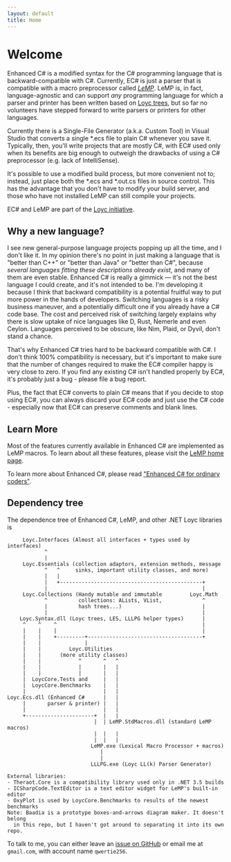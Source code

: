 ```yaml
---
layout: default
title: Home
---
```

Welcome
=======

Enhanced C# is a modified syntax for the C# programming language that is backward-compatible with C#. Currently, EC# is just a parser that is compatible with a macro preprocessor called [_LeMP_](/lemp). LeMP is, in fact, language-agnostic and can support _any_ programming language for which a parser and printer has been written based on [Loyc trees](http://loyc.net/loyc-trees), but so far no volunteers have stepped forward to write parsers or printers for other languages.

Currently there is a Single-File Generator (a.k.a. Custom Tool) in Visual Studio that converts a single \*.ecs file to plain C# whenever you save it. Typically, then, you'll write projects that are mostly C#, with EC# used only when its benefits are big enough to outweigh the drawbacks of using a C# preprocessor (e.g. lack of IntelliSense).

It's possible to use a modified build process, but more convenient not to; instead, just place both the \*.ecs and \*.out.cs files in source control. This has the advantage that you don't have to modify your build server, and those who have not installed LeMP can still compile your projects.

EC# and LeMP are part of the [Loyc initiative](http://loyc.net).

Why a new language?
-------------------

I see new general-purpose language projects popping up all the time, and I don't like it. In my opinion there's no point in just making a language that is "better than C++" or "better than Java" or "better than C#", because _several languages fitting these descriptions already exist_, and many of them are even stable. Enhanced C# is really a gimmick — it's not the best language I could create, and it's not intended to be. I'm developing it because I think that backward compatibility is a potential fruitful way to put more power in the hands of developers. Switching languages is a risky business maneuver, and a potentially difficult one if you already have a C# code base. The cost and perceived risk of switching largely explains why there is slow uptake of nice languages like D, Rust, Nemerle and even Ceylon. Languages perceived to be obscure, like Nim, Plaid, or Dyvil, don't stand a chance.

That's why Enhanced C# tries hard to be backward compatible with C#. I don't think 100% compatibility is necessary, but it's important to make sure that the number of changes required to make the EC# compiler happy is very close to zero. If you find any existing C# isn't handled properly by EC#, it's probably just a bug - please file a bug report.

Plus, the fact that EC# converts to plain C# means that if you decide to stop using EC#, you can always discard your EC# code and just use the C# code - especially now that EC# can preserve comments and blank lines.

Learn More
----------

Most of the features currently available in Enhanced C# are implemented as LeMP macros. To learn about all these features, please visit the [LeMP home page](/lemp).

To learn more about Enhanced C#, please read ["Enhanced C# for ordinary coders"](/ecs/for-normal-coders.html).

Dependency tree
---------------

The dependence tree of Enhanced C#, LeMP, and other .NET Loyc libraries is

         Loyc.Interfaces (Almost all interfaces + types used by interfaces)
                ^
                |
         Loyc.Essentials (collection adaptors, extension methods, message
                ^   ^     sinks, important utility classes, and more)
                |   |
                |   +----------------------------------------------+
                |                                                  |
         Loyc.Collections (Handy mutable and immutable         Loyc.Math
                ^          collections: ALists, VList,             ^
                |          hash trees...)                          |
                |                                                  |
        Loyc.Syntax.dll (Loyc trees, LES, LLLPG helper types)      |
         ^    ^    ^                                               |
         |    |    |                                               |
         |    |    +---------+-------------------------------------+
         |    |              |
         |    |         Loyc.Utilities
         |    |      (more utility classes)
         |    |            ^       ^   ^
         |    |            |       |   |
         |    |            |       |   |
         |  LoycCore.Tests and     |   |
         |  LoycCore.Benchmarks    |   |
         |                         |   |
    Loyc.Ecs.dll (Enhanced C#      |   |
         |       parser & printer) |   |
         |                         |   |
         +----------------------+  |   |
                                |  | LeMP.StdMacros.dll (standard LeMP macros)
                                |  |   |
                                |  |   |
                               LeMP.exe (Lexical Macro Processor + macros)
                                  |
                                  |
                               LLLPG.exe (Loyc LL(k) Parser Generator)

    External libraries:
    - Theraot.Core is a compatibility library used only in .NET 3.5 builds
    - ICSharpCode.TextEditor is a text editor widget for LeMP's built-in editor
    - OxyPlot is used by LoycCore.Benchmarks to results of the newest benchmarks
    Note: Baadia is a prototype boxes-and-arrows diagram maker. It doesn't belong 
      in this repo, but I haven't got around to separating it into its own repo.

To talk to me, you can either leave an [issue on GitHub](https://github.com/qwertie/ecsharp/issues) or email me at `gmail.com`, with account name `qwertie256`.
